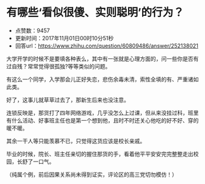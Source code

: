 # 有哪些‘看似很傻、实则聪明’的行为？
- 点赞数：9457
- 更新时间：2017年11月01日00时10分51秒
- 回答url：https://www.zhihu.com/question/60809486/answer/252138021
<body>
 <p data-pid="CdmqImgz">大学开学的时候不是要填各种表么，其中有一张就是心理方面的，问一些你是否有过自残？常常觉得很孤独?等等类似的问题。</p>
 <p data-pid="9V1706fo">有这么一个同学，入学那会儿正好失恋，悲伤余毒未清，索性全填的有、严重诸如此类。</p>
 <p data-pid="3PTYL2dX">好了，这事儿就草草过去了，那新生后来也没注意。</p>
 <p data-pid="cvfW5kY3">连锁反映是，那货打了四年网络游戏，几乎没怎么上过课，但从来没挂过科，班里有什么活动、好事班主任也是第一个想到他，且时不时还关心他吃的好不好、穿的暖不暖。</p>
 <p data-pid="qpJWkiCs">其余一干人等只能羡慕不已，只觉得这货应该是校长亲戚。</p>
 <p data-pid="ng4YoVTA">毕业的时候，院长、班主任亲切的握住那货的手，看着他平平安安完完整整走出校园，长舒了一口气。</p>
 <p data-pid="I1oPG3sX">（纯属个例，前后因果关系尚未得到证实，评论区的高三党切勿模仿！）</p>
</body>